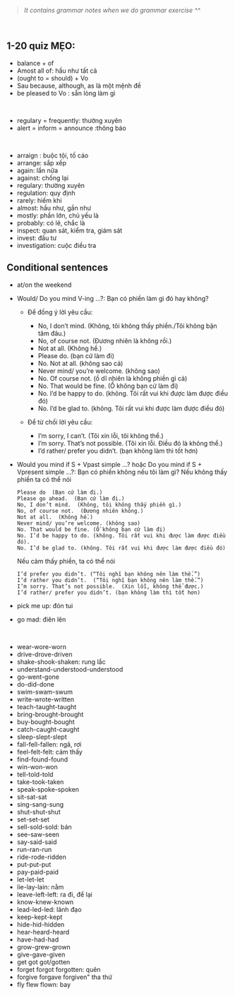 ><i>It contains grammar notes when we do grammar exercise ^^</i>

<br>

## 1-20 quiz MẸO:

- balance + of
- Amost all of: hầu như tất cả 
- (ought to = should) + Vo
- Sau because, although, as là một mệnh đề  
- be pleased to Vo : sẵn lòng làm gì

<br>

- regulary = frequently: thường xuyên 
- alert = inform = announce :thông báo 

<br>

- arraign : buộc tội, tố cáo
- arrange: sắp xếp
- again: lần nữa 
- against: chống lại
- regulary: thường xuyên 
- regulation: quy định 
- rarely: hiếm khi 
- almost: hầu như, gần như 
- mostly: phần lớn, chủ yếu là   
- probably: có lẽ, chắc là 
- inspect: quan sát, kiểm tra, giám sát 
- invest: đầu tư 
- investigation: cuộc điều tra  

## Conditional sentences
- at/on the weekend
- Would/ Do you mind V-ing ...?: Bạn có phiền làm gì đó hay không?

     - Để đồng ý lời yêu cầu:
        - No, I don’t mind.  (Không, tôi không thấy phiền./Tôi không bận tâm đâu.)
        - No, of course not.  (Đương nhiên là không rồi.)
        - Not at all.  (Không hề.)
        - Please do. (bạn cứ làm đi)
        - No. Not at all. (không sao cả)
        - Never mind/ you’re welcome. (không sao)
        - No. Of course not. (ồ dĩ nhiên là không phiền gì cả)
        - No. That would be fine. (Ồ không bạn cứ làm đi)
        - No. I’d be happy to do. (không. Tôi rất vui khi được làm được điều đó)
        - No. I’d be glad to. (không. Tôi rất vui khi được làm được điều đó)

    - Để từ chối lời yêu cầu:
        - I’m sorry, I can’t.  (Tôi xin lỗi, tôi không thể.)
        - I’m sorry. That’s not possible.  (Tôi xin lỗi. Điều đó là không thể.)
        - I’d rather/ prefer you didn’t. (bạn không làm thì tốt hơn)
- Would you mind if S + Vpast simple …? hoặc Do you mind if S + Vpresent simple …?: Bạn có phiền không nếu tôi làm gì?
    Nếu không thấy phiền ta có thể nói

      Please do  (Bạn cứ làm đi.)
      Please go ahead.  (Bạn cứ làm đi.)
      No, I don’t mind.  (Không, tôi không thấy phiền gì.)
      No, of course not.  (Đương nhiên không.)
      Not at all.  (Không hề.)
      Never mind/ you’re welcome. (không sao)
      No. That would be fine. (Ồ không bạn cứ làm đi)
      No. I’d be happy to do. (không. Tôi rất vui khi được làm được điều đó).
      No. I’d be glad to. (không. Tôi rất vui khi được làm được điều đó)

    Nếu cảm thấy phiền, ta có thể nói

      I’d prefer you didn’t. (“Tôi nghĩ bạn không nên làm thế.”)
      I’d rather you didn’t.  (“Tôi nghĩ bạn không nên làm thế.”)
      I’m sorry. That’s not possible.  (Xin lỗi, không thể được.)
      I’d rather/ prefer you didn’t. (bạn không làm thì tốt hơn)
- pick me up: đón tui
- go mad: điên lên

<br>

- wear-wore-worn
- drive-drove-driven
- shake-shook-shaken: rung lắc
- understand-understood-understood
- go-went-gone
- do-did-done
- swim-swam-swum
- write-wrote-written
- teach-taught-taught
- bring-brought-brought
- buy-bought-bought
- catch-caught-caught
- sleep-slept-slept
- fall-fell-fallen: ngã, rơi
- feel-felt-felt: cảm thấy
- find-found-found
- win-won-won
- tell-told-told
- take-took-taken
- speak-spoke-spoken
- sit-sat-sat
- sing-sang-sung
- shut-shut-shut
- set-set-set
- sell-sold-sold: bán
- see-saw-seen
- say-said-said
- run-ran-run
- ride-rode-ridden
- put-put-put
- pay-paid-paid
- let-let-let
- lie-lay-lain: nằm
- leave-left-left: ra đi, để lại
- know-knew-known
- lead-led-led: lãnh đạo
- keep-kept-kept
- hide-hid-hidden
- hear-heard-heard
- have-had-had
- grow-grew-grown
- give-gave-given
- get got got/gotten
- forget forgot forgotten: quên
- forgive forgave forgiven" tha thứ
- fly flew flown: bay
